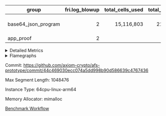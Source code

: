 | group | fri.log_blowup | total_cells_used | total_cycles | total_proof_time_ms |
| --- | --- | --- | --- | --- |
| base64_json_program | <div style='text-align: right'>2</div>  | <div style='text-align: right'>15,116,803</div>  | <div style='text-align: right'>217,347</div>  | <span style="color: green">(-1,994.0 [-75.0%])</span> <div style='text-align: right'>663.0</div>  |
| app_proof | <div style='text-align: right'>2</div>  |  |  | <div style='text-align: right'>2,103.0</div>  |


<details>
<summary>Detailed Metrics</summary>

| group | commit_exe_time_ms | execute_and_trace_gen_time_ms | execute_time_ms | fri.log_blowup | keygen_time_ms | num_segments | total_cells_used | total_cycles | total_proof_time_ms |
| --- | --- | --- | --- | --- | --- | --- | --- | --- | --- |
| base64_json_program | <span style="color: red">(+2.0 [+15.4%])</span> <div style='text-align: right'>15.0</div>  | <span style="color: green">(-6.0 [-1.2%])</span> <div style='text-align: right'>492.0</div>  | <span style="color: red">(+1,152.0 [+360.0%])</span> <div style='text-align: right'>1,472.0</div>  | <div style='text-align: right'>2</div>  | <span style="color: red">(+74,534.0 [+31185.8%])</span> <div style='text-align: right'>74,773.0</div>  |  | <div style='text-align: right'>15,116,803</div>  | <div style='text-align: right'>217,347</div>  | <span style="color: green">(-1,994.0 [-75.0%])</span> <div style='text-align: right'>663.0</div>  |
| app_proof |  |  | <div style='text-align: right'>301.0</div>  | <div style='text-align: right'>2</div>  |  | <div style='text-align: right'>1</div>  |  |  | <div style='text-align: right'>2,103.0</div>  |

| group | air_name | constraints | interactions | quotient_deg |
| --- | --- | --- | --- | --- |
| base64_json_program | ProgramAir | <div style='text-align: right'>4</div>  | <div style='text-align: right'>1</div>  | <div style='text-align: right'>1</div>  |
| base64_json_program | VmConnectorAir | <div style='text-align: right'>9</div>  | <div style='text-align: right'>3</div>  | <div style='text-align: right'>2</div>  |
| base64_json_program | PersistentBoundaryAir<8> | <div style='text-align: right'>6</div>  | <div style='text-align: right'>3</div>  | <div style='text-align: right'>2</div>  |
| base64_json_program | MemoryMerkleAir<8> | <div style='text-align: right'>40</div>  | <div style='text-align: right'>4</div>  | <div style='text-align: right'>2</div>  |
| base64_json_program | AccessAdapterAir<2> | <div style='text-align: right'>14</div>  | <div style='text-align: right'>5</div>  | <div style='text-align: right'>2</div>  |
| base64_json_program | AccessAdapterAir<4> | <div style='text-align: right'>14</div>  | <div style='text-align: right'>5</div>  | <div style='text-align: right'>2</div>  |
| base64_json_program | AccessAdapterAir<8> | <div style='text-align: right'>14</div>  | <div style='text-align: right'>5</div>  | <div style='text-align: right'>2</div>  |
| base64_json_program | AccessAdapterAir<16> | <div style='text-align: right'>14</div>  | <div style='text-align: right'>5</div>  | <div style='text-align: right'>2</div>  |
| base64_json_program | AccessAdapterAir<32> | <div style='text-align: right'>14</div>  | <div style='text-align: right'>5</div>  | <div style='text-align: right'>2</div>  |
| base64_json_program | AccessAdapterAir<64> | <div style='text-align: right'>14</div>  | <div style='text-align: right'>5</div>  | <div style='text-align: right'>2</div>  |
| base64_json_program | KeccakVmAir | <div style='text-align: right'>4,571</div>  | <div style='text-align: right'>321</div>  | <div style='text-align: right'>2</div>  |
| base64_json_program | VmAirWrapper<Rv32HintStoreAdapterAir, Rv32HintStoreCoreAir> | <div style='text-align: right'>17</div>  | <div style='text-align: right'>15</div>  | <div style='text-align: right'>2</div>  |
| base64_json_program | VmAirWrapper<Rv32MultAdapterAir, DivRemCoreAir<4, 8> | <div style='text-align: right'>88</div>  | <div style='text-align: right'>25</div>  | <div style='text-align: right'>2</div>  |
| base64_json_program | VmAirWrapper<Rv32MultAdapterAir, MulHCoreAir<4, 8> | <div style='text-align: right'>38</div>  | <div style='text-align: right'>24</div>  | <div style='text-align: right'>2</div>  |
| base64_json_program | VmAirWrapper<Rv32MultAdapterAir, MultiplicationCoreAir<4, 8> | <div style='text-align: right'>26</div>  | <div style='text-align: right'>19</div>  | <div style='text-align: right'>2</div>  |
| base64_json_program | RangeTupleCheckerAir<2> | <div style='text-align: right'>4</div>  | <div style='text-align: right'>1</div>  | <div style='text-align: right'>1</div>  |
| base64_json_program | VmAirWrapper<Rv32RdWriteAdapterAir, Rv32AuipcCoreAir> | <div style='text-align: right'>15</div>  | <div style='text-align: right'>11</div>  | <div style='text-align: right'>2</div>  |
| base64_json_program | VmAirWrapper<Rv32JalrAdapterAir, Rv32JalrCoreAir> | <div style='text-align: right'>20</div>  | <div style='text-align: right'>16</div>  | <div style='text-align: right'>2</div>  |
| base64_json_program | VmAirWrapper<Rv32CondRdWriteAdapterAir, Rv32JalLuiCoreAir> | <div style='text-align: right'>22</div>  | <div style='text-align: right'>10</div>  | <div style='text-align: right'>2</div>  |
| base64_json_program | VmAirWrapper<Rv32BranchAdapterAir, BranchLessThanCoreAir<4, 8> | <div style='text-align: right'>41</div>  | <div style='text-align: right'>13</div>  | <div style='text-align: right'>2</div>  |
| base64_json_program | VmAirWrapper<Rv32BranchAdapterAir, BranchEqualCoreAir<4> | <div style='text-align: right'>25</div>  | <div style='text-align: right'>11</div>  | <div style='text-align: right'>2</div>  |
| base64_json_program | VmAirWrapper<Rv32LoadStoreAdapterAir, LoadSignExtendCoreAir<4, 8> | <div style='text-align: right'>33</div>  | <div style='text-align: right'>18</div>  | <div style='text-align: right'>2</div>  |
| base64_json_program | VmAirWrapper<Rv32LoadStoreAdapterAir, LoadStoreCoreAir<4> | <div style='text-align: right'>38</div>  | <div style='text-align: right'>17</div>  | <div style='text-align: right'>2</div>  |
| base64_json_program | VmAirWrapper<Rv32BaseAluAdapterAir, ShiftCoreAir<4, 8> | <div style='text-align: right'>90</div>  | <div style='text-align: right'>23</div>  | <div style='text-align: right'>2</div>  |
| base64_json_program | VmAirWrapper<Rv32BaseAluAdapterAir, LessThanCoreAir<4, 8> | <div style='text-align: right'>39</div>  | <div style='text-align: right'>17</div>  | <div style='text-align: right'>2</div>  |
| base64_json_program | VmAirWrapper<Rv32BaseAluAdapterAir, BaseAluCoreAir<4, 8> | <div style='text-align: right'>43</div>  | <div style='text-align: right'>19</div>  | <div style='text-align: right'>2</div>  |
| base64_json_program | BitwiseOperationLookupAir<8> | <div style='text-align: right'>4</div>  | <div style='text-align: right'>2</div>  | <div style='text-align: right'>2</div>  |
| base64_json_program | PhantomAir | <div style='text-align: right'>5</div>  | <div style='text-align: right'>3</div>  | <div style='text-align: right'>2</div>  |
| base64_json_program | Poseidon2VmAir<BabyBearParameters> | <div style='text-align: right'>525</div>  | <div style='text-align: right'>32</div>  | <div style='text-align: right'>2</div>  |
| base64_json_program | VariableRangeCheckerAir | <div style='text-align: right'>4</div>  | <div style='text-align: right'>1</div>  | <div style='text-align: right'>1</div>  |

| group | chip_name | rows_used |
| --- | --- | --- |
| base64_json_program | ProgramChip | <div style='text-align: right'>18,961</div>  |
| base64_json_program | VmConnectorAir | <div style='text-align: right'>2</div>  |
| base64_json_program | Boundary | <div style='text-align: right'>5,178</div>  |
| base64_json_program | Merkle | <div style='text-align: right'>5,524</div>  |
| base64_json_program | AccessAdapter<8> | <div style='text-align: right'>5,178</div>  |
| base64_json_program | <Rv32HintStoreAdapterAir,Rv32HintStoreCoreAir> | <div style='text-align: right'>1,563</div>  |
| base64_json_program | <Rv32MultAdapterAir,MulHCoreAir<4, 8>> | <div style='text-align: right'>86</div>  |
| base64_json_program | <Rv32MultAdapterAir,MultiplicationCoreAir<4, 8>> | <div style='text-align: right'>116</div>  |
| base64_json_program | RangeTupleCheckerAir<2> | <div style='text-align: right'>524,288</div>  |
| base64_json_program | <Rv32RdWriteAdapterAir,Rv32AuipcCoreAir> | <div style='text-align: right'>1,331</div>  |
| base64_json_program | <Rv32JalrAdapterAir,Rv32JalrCoreAir> | <div style='text-align: right'>2,940</div>  |
| base64_json_program | <Rv32CondRdWriteAdapterAir,Rv32JalLuiCoreAir> | <div style='text-align: right'>5,003</div>  |
| base64_json_program | <Rv32BranchAdapterAir,BranchLessThanCoreAir<4, 8>> | <div style='text-align: right'>16,738</div>  |
| base64_json_program | <Rv32BranchAdapterAir,BranchEqualCoreAir<4>> | <div style='text-align: right'>27,336</div>  |
| base64_json_program | <Rv32LoadStoreAdapterAir,LoadSignExtendCoreAir<4, 8>> | <div style='text-align: right'>1,236</div>  |
| base64_json_program | <Rv32LoadStoreAdapterAir,LoadStoreCoreAir<4>> | <div style='text-align: right'>55,121</div>  |
| base64_json_program | <Rv32BaseAluAdapterAir,ShiftCoreAir<4, 8>> | <div style='text-align: right'>16,188</div>  |
| base64_json_program | <Rv32BaseAluAdapterAir,LessThanCoreAir<4, 8>> | <div style='text-align: right'>575</div>  |
| base64_json_program | <Rv32BaseAluAdapterAir,BaseAluCoreAir<4, 8>> | <div style='text-align: right'>89,109</div>  |
| base64_json_program | BitwiseOperationLookupAir<8> | <div style='text-align: right'>65,536</div>  |
| base64_json_program | PhantomAir | <div style='text-align: right'>5</div>  |
| base64_json_program | Poseidon2VmAir<BabyBearParameters> | <div style='text-align: right'>10,702</div>  |
| base64_json_program | VariableRangeCheckerAir | <div style='text-align: right'>262,144</div>  |

| group | dsl_ir | opcode | frequency |
| --- | --- | --- | --- |
| base64_json_program |  | ADD | <div style='text-align: right'>69,773</div>  |
| base64_json_program |  | AND | <div style='text-align: right'>10,124</div>  |
| base64_json_program |  | AUIPC | <div style='text-align: right'>1,331</div>  |
| base64_json_program |  | BEQ | <div style='text-align: right'>15,568</div>  |
| base64_json_program |  | BGE | <div style='text-align: right'>703</div>  |
| base64_json_program |  | BGEU | <div style='text-align: right'>6,863</div>  |
| base64_json_program |  | BLT | <div style='text-align: right'>3,354</div>  |
| base64_json_program |  | BLTU | <div style='text-align: right'>5,818</div>  |
| base64_json_program |  | BNE | <div style='text-align: right'>11,768</div>  |
| base64_json_program |  | HINT_STOREW | <div style='text-align: right'>1,563</div>  |
| base64_json_program |  | JAL | <div style='text-align: right'>3,685</div>  |
| base64_json_program |  | JALR | <div style='text-align: right'>2,940</div>  |
| base64_json_program |  | LOADB | <div style='text-align: right'>1,236</div>  |
| base64_json_program |  | LOADBU | <div style='text-align: right'>23,858</div>  |
| base64_json_program |  | LOADHU | <div style='text-align: right'>3</div>  |
| base64_json_program |  | LOADW | <div style='text-align: right'>13,465</div>  |
| base64_json_program |  | LUI | <div style='text-align: right'>1,318</div>  |
| base64_json_program |  | MUL | <div style='text-align: right'>116</div>  |
| base64_json_program |  | MULHU | <div style='text-align: right'>86</div>  |
| base64_json_program |  | OR | <div style='text-align: right'>7,608</div>  |
| base64_json_program |  | PHANTOM | <div style='text-align: right'>5</div>  |
| base64_json_program |  | SLL | <div style='text-align: right'>7,118</div>  |
| base64_json_program |  | SLT | <div style='text-align: right'>5</div>  |
| base64_json_program |  | SLTU | <div style='text-align: right'>570</div>  |
| base64_json_program |  | SRA | <div style='text-align: right'>8</div>  |
| base64_json_program |  | SRL | <div style='text-align: right'>9,062</div>  |
| base64_json_program |  | STOREB | <div style='text-align: right'>5,133</div>  |
| base64_json_program |  | STOREH | <div style='text-align: right'>10</div>  |
| base64_json_program |  | STOREW | <div style='text-align: right'>12,652</div>  |
| base64_json_program |  | SUB | <div style='text-align: right'>1,416</div>  |
| base64_json_program |  | XOR | <div style='text-align: right'>188</div>  |

| group | air_name | dsl_ir | opcode | cells_used |
| --- | --- | --- | --- | --- |
| base64_json_program | <Rv32BaseAluAdapterAir,BaseAluCoreAir<4, 8>> |  | ADD | <div style='text-align: right'>2,511,828</div>  |
| base64_json_program | AccessAdapter<8> |  | ADD | <div style='text-align: right'>85</div>  |
| base64_json_program | Boundary |  | ADD | <div style='text-align: right'>200</div>  |
| base64_json_program | Merkle |  | ADD | <div style='text-align: right'>128</div>  |
| base64_json_program | <Rv32BaseAluAdapterAir,BaseAluCoreAir<4, 8>> |  | AND | <div style='text-align: right'>364,464</div>  |
| base64_json_program | <Rv32RdWriteAdapterAir,Rv32AuipcCoreAir> |  | AUIPC | <div style='text-align: right'>27,951</div>  |
| base64_json_program | AccessAdapter<8> |  | AUIPC | <div style='text-align: right'>51</div>  |
| base64_json_program | Boundary |  | AUIPC | <div style='text-align: right'>120</div>  |
| base64_json_program | Merkle |  | AUIPC | <div style='text-align: right'>3,520</div>  |
| base64_json_program | <Rv32BranchAdapterAir,BranchEqualCoreAir<4>> |  | BEQ | <div style='text-align: right'>404,768</div>  |
| base64_json_program | <Rv32BranchAdapterAir,BranchLessThanCoreAir<4, 8>> |  | BGE | <div style='text-align: right'>22,496</div>  |
| base64_json_program | <Rv32BranchAdapterAir,BranchLessThanCoreAir<4, 8>> |  | BGEU | <div style='text-align: right'>219,616</div>  |
| base64_json_program | <Rv32BranchAdapterAir,BranchLessThanCoreAir<4, 8>> |  | BLT | <div style='text-align: right'>107,328</div>  |
| base64_json_program | <Rv32BranchAdapterAir,BranchLessThanCoreAir<4, 8>> |  | BLTU | <div style='text-align: right'>186,176</div>  |
| base64_json_program | <Rv32BranchAdapterAir,BranchEqualCoreAir<4>> |  | BNE | <div style='text-align: right'>305,968</div>  |
| base64_json_program | <Rv32HintStoreAdapterAir,Rv32HintStoreCoreAir> |  | HINT_STOREW | <div style='text-align: right'>40,638</div>  |
| base64_json_program | AccessAdapter<8> |  | HINT_STOREW | <div style='text-align: right'>13,277</div>  |
| base64_json_program | Boundary |  | HINT_STOREW | <div style='text-align: right'>31,240</div>  |
| base64_json_program | Merkle |  | HINT_STOREW | <div style='text-align: right'>50,240</div>  |
| base64_json_program | <Rv32CondRdWriteAdapterAir,Rv32JalLuiCoreAir> |  | JAL | <div style='text-align: right'>66,330</div>  |
| base64_json_program | <Rv32JalrAdapterAir,Rv32JalrCoreAir> |  | JALR | <div style='text-align: right'>82,320</div>  |
| base64_json_program | <Rv32LoadStoreAdapterAir,LoadSignExtendCoreAir<4, 8>> |  | LOADB | <div style='text-align: right'>43,260</div>  |
| base64_json_program | <Rv32LoadStoreAdapterAir,LoadStoreCoreAir<4>> |  | LOADBU | <div style='text-align: right'>954,320</div>  |
| base64_json_program | AccessAdapter<8> |  | LOADBU | <div style='text-align: right'>2,856</div>  |
| base64_json_program | Boundary |  | LOADBU | <div style='text-align: right'>6,720</div>  |
| base64_json_program | Merkle |  | LOADBU | <div style='text-align: right'>12,352</div>  |
| base64_json_program | <Rv32LoadStoreAdapterAir,LoadStoreCoreAir<4>> |  | LOADHU | <div style='text-align: right'>120</div>  |
| base64_json_program | <Rv32LoadStoreAdapterAir,LoadStoreCoreAir<4>> |  | LOADW | <div style='text-align: right'>538,600</div>  |
| base64_json_program | AccessAdapter<8> |  | LOADW | <div style='text-align: right'>1,921</div>  |
| base64_json_program | Boundary |  | LOADW | <div style='text-align: right'>4,520</div>  |
| base64_json_program | Merkle |  | LOADW | <div style='text-align: right'>12,160</div>  |
| base64_json_program | <Rv32CondRdWriteAdapterAir,Rv32JalLuiCoreAir> |  | LUI | <div style='text-align: right'>23,724</div>  |
| base64_json_program | AccessAdapter<8> |  | LUI | <div style='text-align: right'>17</div>  |
| base64_json_program | Boundary |  | LUI | <div style='text-align: right'>40</div>  |
| base64_json_program | <Rv32MultAdapterAir,MultiplicationCoreAir<4, 8>> |  | MUL | <div style='text-align: right'>3,596</div>  |
| base64_json_program | <Rv32MultAdapterAir,MulHCoreAir<4, 8>> |  | MULHU | <div style='text-align: right'>3,354</div>  |
| base64_json_program | <Rv32BaseAluAdapterAir,BaseAluCoreAir<4, 8>> |  | OR | <div style='text-align: right'>273,888</div>  |
| base64_json_program | PhantomAir |  | PHANTOM | <div style='text-align: right'>30</div>  |
| base64_json_program | <Rv32BaseAluAdapterAir,ShiftCoreAir<4, 8>> |  | SLL | <div style='text-align: right'>377,254</div>  |
| base64_json_program | <Rv32BaseAluAdapterAir,LessThanCoreAir<4, 8>> |  | SLT | <div style='text-align: right'>185</div>  |
| base64_json_program | <Rv32BaseAluAdapterAir,LessThanCoreAir<4, 8>> |  | SLTU | <div style='text-align: right'>21,090</div>  |
| base64_json_program | AccessAdapter<8> |  | SLTU | <div style='text-align: right'>17</div>  |
| base64_json_program | Boundary |  | SLTU | <div style='text-align: right'>40</div>  |
| base64_json_program | <Rv32BaseAluAdapterAir,ShiftCoreAir<4, 8>> |  | SRA | <div style='text-align: right'>424</div>  |
| base64_json_program | <Rv32BaseAluAdapterAir,ShiftCoreAir<4, 8>> |  | SRL | <div style='text-align: right'>480,286</div>  |
| base64_json_program | <Rv32LoadStoreAdapterAir,LoadStoreCoreAir<4>> |  | STOREB | <div style='text-align: right'>205,320</div>  |
| base64_json_program | AccessAdapter<8> |  | STOREB | <div style='text-align: right'>10,472</div>  |
| base64_json_program | Boundary |  | STOREB | <div style='text-align: right'>24,640</div>  |
| base64_json_program | Merkle |  | STOREB | <div style='text-align: right'>39,232</div>  |
| base64_json_program | <Rv32LoadStoreAdapterAir,LoadStoreCoreAir<4>> |  | STOREH | <div style='text-align: right'>400</div>  |
| base64_json_program | AccessAdapter<8> |  | STOREH | <div style='text-align: right'>17</div>  |
| base64_json_program | Boundary |  | STOREH | <div style='text-align: right'>40</div>  |
| base64_json_program | <Rv32LoadStoreAdapterAir,LoadStoreCoreAir<4>> |  | STOREW | <div style='text-align: right'>506,080</div>  |
| base64_json_program | AccessAdapter<8> |  | STOREW | <div style='text-align: right'>15,300</div>  |
| base64_json_program | Boundary |  | STOREW | <div style='text-align: right'>36,000</div>  |
| base64_json_program | Merkle |  | STOREW | <div style='text-align: right'>59,072</div>  |
| base64_json_program | <Rv32BaseAluAdapterAir,BaseAluCoreAir<4, 8>> |  | SUB | <div style='text-align: right'>50,976</div>  |
| base64_json_program | <Rv32BaseAluAdapterAir,BaseAluCoreAir<4, 8>> |  | XOR | <div style='text-align: right'>6,768</div>  |

| group | air_name | segment | cells | main_cols | perm_cols | prep_cols | rows |
| --- | --- | --- | --- | --- | --- | --- | --- |
| app_proof | ProgramAir | 0 | <div style='text-align: right'>589,824</div>  | <div style='text-align: right'>10</div>  | <div style='text-align: right'>8</div>  |  | <div style='text-align: right'>32,768</div>  |
| app_proof | VmConnectorAir | 0 | <div style='text-align: right'>32</div>  | <div style='text-align: right'>4</div>  | <div style='text-align: right'>12</div>  | <div style='text-align: right'>1</div>  | <div style='text-align: right'>2</div>  |
| app_proof | PersistentBoundaryAir<8> | 0 | <div style='text-align: right'>262,144</div>  | <div style='text-align: right'>20</div>  | <div style='text-align: right'>12</div>  |  | <div style='text-align: right'>8,192</div>  |
| app_proof | MemoryMerkleAir<8> | 0 | <div style='text-align: right'>425,984</div>  | <div style='text-align: right'>32</div>  | <div style='text-align: right'>20</div>  |  | <div style='text-align: right'>8,192</div>  |
| app_proof | AccessAdapterAir<8> | 0 | <div style='text-align: right'>335,872</div>  | <div style='text-align: right'>17</div>  | <div style='text-align: right'>24</div>  |  | <div style='text-align: right'>8,192</div>  |
| app_proof | KeccakVmAir | 0 | <div style='text-align: right'>4,452</div>  | <div style='text-align: right'>3,164</div>  | <div style='text-align: right'>1,288</div>  |  | <div style='text-align: right'>1</div>  |
| app_proof | VmAirWrapper<Rv32HintStoreAdapterAir, Rv32HintStoreCoreAir> | 0 | <div style='text-align: right'>126,976</div>  | <div style='text-align: right'>26</div>  | <div style='text-align: right'>36</div>  |  | <div style='text-align: right'>2,048</div>  |
| app_proof | VmAirWrapper<Rv32MultAdapterAir, MulHCoreAir<4, 8> | 0 | <div style='text-align: right'>17,792</div>  | <div style='text-align: right'>39</div>  | <div style='text-align: right'>100</div>  |  | <div style='text-align: right'>128</div>  |
| app_proof | VmAirWrapper<Rv32MultAdapterAir, MultiplicationCoreAir<4, 8> | 0 | <div style='text-align: right'>14,208</div>  | <div style='text-align: right'>31</div>  | <div style='text-align: right'>80</div>  |  | <div style='text-align: right'>128</div>  |
| app_proof | RangeTupleCheckerAir<2> | 0 | <div style='text-align: right'>4,718,592</div>  | <div style='text-align: right'>1</div>  | <div style='text-align: right'>8</div>  | <div style='text-align: right'>2</div>  | <div style='text-align: right'>524,288</div>  |
| app_proof | VmAirWrapper<Rv32RdWriteAdapterAir, Rv32AuipcCoreAir> | 0 | <div style='text-align: right'>100,352</div>  | <div style='text-align: right'>21</div>  | <div style='text-align: right'>28</div>  |  | <div style='text-align: right'>2,048</div>  |
| app_proof | VmAirWrapper<Rv32JalrAdapterAir, Rv32JalrCoreAir> | 0 | <div style='text-align: right'>262,144</div>  | <div style='text-align: right'>28</div>  | <div style='text-align: right'>36</div>  |  | <div style='text-align: right'>4,096</div>  |
| app_proof | VmAirWrapper<Rv32CondRdWriteAdapterAir, Rv32JalLuiCoreAir> | 0 | <div style='text-align: right'>507,904</div>  | <div style='text-align: right'>18</div>  | <div style='text-align: right'>44</div>  |  | <div style='text-align: right'>8,192</div>  |
| app_proof | VmAirWrapper<Rv32BranchAdapterAir, BranchLessThanCoreAir<4, 8> | 0 | <div style='text-align: right'>2,883,584</div>  | <div style='text-align: right'>32</div>  | <div style='text-align: right'>56</div>  |  | <div style='text-align: right'>32,768</div>  |
| app_proof | VmAirWrapper<Rv32BranchAdapterAir, BranchEqualCoreAir<4> | 0 | <div style='text-align: right'>2,424,832</div>  | <div style='text-align: right'>26</div>  | <div style='text-align: right'>48</div>  |  | <div style='text-align: right'>32,768</div>  |
| app_proof | VmAirWrapper<Rv32LoadStoreAdapterAir, LoadSignExtendCoreAir<4, 8> | 0 | <div style='text-align: right'>227,328</div>  | <div style='text-align: right'>35</div>  | <div style='text-align: right'>76</div>  |  | <div style='text-align: right'>2,048</div>  |
| app_proof | VmAirWrapper<Rv32LoadStoreAdapterAir, LoadStoreCoreAir<4> | 0 | <div style='text-align: right'>7,340,032</div>  | <div style='text-align: right'>40</div>  | <div style='text-align: right'>72</div>  |  | <div style='text-align: right'>65,536</div>  |
| app_proof | VmAirWrapper<Rv32BaseAluAdapterAir, ShiftCoreAir<4, 8> | 0 | <div style='text-align: right'>1,720,320</div>  | <div style='text-align: right'>53</div>  | <div style='text-align: right'>52</div>  |  | <div style='text-align: right'>16,384</div>  |
| app_proof | VmAirWrapper<Rv32BaseAluAdapterAir, LessThanCoreAir<4, 8> | 0 | <div style='text-align: right'>78,848</div>  | <div style='text-align: right'>37</div>  | <div style='text-align: right'>40</div>  |  | <div style='text-align: right'>1,024</div>  |
| app_proof | VmAirWrapper<Rv32BaseAluAdapterAir, BaseAluCoreAir<4, 8> | 0 | <div style='text-align: right'>15,204,352</div>  | <div style='text-align: right'>36</div>  | <div style='text-align: right'>80</div>  |  | <div style='text-align: right'>131,072</div>  |
| app_proof | BitwiseOperationLookupAir<8> | 0 | <div style='text-align: right'>655,360</div>  | <div style='text-align: right'>2</div>  | <div style='text-align: right'>8</div>  | <div style='text-align: right'>3</div>  | <div style='text-align: right'>65,536</div>  |
| app_proof | PhantomAir | 0 | <div style='text-align: right'>144</div>  | <div style='text-align: right'>6</div>  | <div style='text-align: right'>12</div>  |  | <div style='text-align: right'>8</div>  |
| app_proof | Poseidon2VmAir<BabyBearParameters> | 0 | <div style='text-align: right'>10,272,768</div>  | <div style='text-align: right'>559</div>  | <div style='text-align: right'>68</div>  |  | <div style='text-align: right'>16,384</div>  |
| app_proof | VariableRangeCheckerAir | 0 | <div style='text-align: right'>2,359,296</div>  | <div style='text-align: right'>1</div>  | <div style='text-align: right'>8</div>  | <div style='text-align: right'>2</div>  | <div style='text-align: right'>262,144</div>  |

| group | segment | execute_and_trace_gen_time_ms | stark_prove_excluding_trace_time_ms | total_cells |
| --- | --- | --- | --- | --- |
| app_proof | 0 | <div style='text-align: right'>171.0</div>  | <div style='text-align: right'>1,932.0</div>  | <div style='text-align: right'>50,533,140</div>  |
| base64_json_program | 0 | <span style="color: green">(-2.0 [-1.2%])</span> <div style='text-align: right'>171.0</div>  |  |  |

</details>



<details>
<summary>Flamegraphs</summary>

[![](https://axiom-public-data-sandbox-us-east-1.s3.us-east-1.amazonaws.com/benchmark/github/flamegraphs/44c469030ecc074a5dd998b90d586639c4767436/base64_json-2-2-1048476-64cpu-linux-arm64-mimalloc-app_proof.dsl_ir.opcode.air_name.cells_used.reverse.svg)](https://axiom-public-data-sandbox-us-east-1.s3.us-east-1.amazonaws.com/benchmark/github/flamegraphs/44c469030ecc074a5dd998b90d586639c4767436/base64_json-2-2-1048476-64cpu-linux-arm64-mimalloc-app_proof.dsl_ir.opcode.air_name.cells_used.reverse.svg)
[![](https://axiom-public-data-sandbox-us-east-1.s3.us-east-1.amazonaws.com/benchmark/github/flamegraphs/44c469030ecc074a5dd998b90d586639c4767436/base64_json-2-2-1048476-64cpu-linux-arm64-mimalloc-app_proof.dsl_ir.opcode.air_name.cells_used.svg)](https://axiom-public-data-sandbox-us-east-1.s3.us-east-1.amazonaws.com/benchmark/github/flamegraphs/44c469030ecc074a5dd998b90d586639c4767436/base64_json-2-2-1048476-64cpu-linux-arm64-mimalloc-app_proof.dsl_ir.opcode.air_name.cells_used.svg)
[![](https://axiom-public-data-sandbox-us-east-1.s3.us-east-1.amazonaws.com/benchmark/github/flamegraphs/44c469030ecc074a5dd998b90d586639c4767436/base64_json-2-2-1048476-64cpu-linux-arm64-mimalloc-app_proof.dsl_ir.opcode.frequency.reverse.svg)](https://axiom-public-data-sandbox-us-east-1.s3.us-east-1.amazonaws.com/benchmark/github/flamegraphs/44c469030ecc074a5dd998b90d586639c4767436/base64_json-2-2-1048476-64cpu-linux-arm64-mimalloc-app_proof.dsl_ir.opcode.frequency.reverse.svg)
[![](https://axiom-public-data-sandbox-us-east-1.s3.us-east-1.amazonaws.com/benchmark/github/flamegraphs/44c469030ecc074a5dd998b90d586639c4767436/base64_json-2-2-1048476-64cpu-linux-arm64-mimalloc-app_proof.dsl_ir.opcode.frequency.svg)](https://axiom-public-data-sandbox-us-east-1.s3.us-east-1.amazonaws.com/benchmark/github/flamegraphs/44c469030ecc074a5dd998b90d586639c4767436/base64_json-2-2-1048476-64cpu-linux-arm64-mimalloc-app_proof.dsl_ir.opcode.frequency.svg)
[![](https://axiom-public-data-sandbox-us-east-1.s3.us-east-1.amazonaws.com/benchmark/github/flamegraphs/44c469030ecc074a5dd998b90d586639c4767436/base64_json-2-2-1048476-64cpu-linux-arm64-mimalloc-base64_json_program.dsl_ir.opcode.air_name.cells_used.reverse.svg)](https://axiom-public-data-sandbox-us-east-1.s3.us-east-1.amazonaws.com/benchmark/github/flamegraphs/44c469030ecc074a5dd998b90d586639c4767436/base64_json-2-2-1048476-64cpu-linux-arm64-mimalloc-base64_json_program.dsl_ir.opcode.air_name.cells_used.reverse.svg)
[![](https://axiom-public-data-sandbox-us-east-1.s3.us-east-1.amazonaws.com/benchmark/github/flamegraphs/44c469030ecc074a5dd998b90d586639c4767436/base64_json-2-2-1048476-64cpu-linux-arm64-mimalloc-base64_json_program.dsl_ir.opcode.air_name.cells_used.svg)](https://axiom-public-data-sandbox-us-east-1.s3.us-east-1.amazonaws.com/benchmark/github/flamegraphs/44c469030ecc074a5dd998b90d586639c4767436/base64_json-2-2-1048476-64cpu-linux-arm64-mimalloc-base64_json_program.dsl_ir.opcode.air_name.cells_used.svg)
[![](https://axiom-public-data-sandbox-us-east-1.s3.us-east-1.amazonaws.com/benchmark/github/flamegraphs/44c469030ecc074a5dd998b90d586639c4767436/base64_json-2-2-1048476-64cpu-linux-arm64-mimalloc-base64_json_program.dsl_ir.opcode.frequency.reverse.svg)](https://axiom-public-data-sandbox-us-east-1.s3.us-east-1.amazonaws.com/benchmark/github/flamegraphs/44c469030ecc074a5dd998b90d586639c4767436/base64_json-2-2-1048476-64cpu-linux-arm64-mimalloc-base64_json_program.dsl_ir.opcode.frequency.reverse.svg)
[![](https://axiom-public-data-sandbox-us-east-1.s3.us-east-1.amazonaws.com/benchmark/github/flamegraphs/44c469030ecc074a5dd998b90d586639c4767436/base64_json-2-2-1048476-64cpu-linux-arm64-mimalloc-base64_json_program.dsl_ir.opcode.frequency.svg)](https://axiom-public-data-sandbox-us-east-1.s3.us-east-1.amazonaws.com/benchmark/github/flamegraphs/44c469030ecc074a5dd998b90d586639c4767436/base64_json-2-2-1048476-64cpu-linux-arm64-mimalloc-base64_json_program.dsl_ir.opcode.frequency.svg)

</details>

Commit: https://github.com/axiom-crypto/afs-prototype/commit/44c469030ecc074a5dd998b90d586639c4767436

Max Segment Length: 1048476

Instance Type: 64cpu-linux-arm64

Memory Allocator: mimalloc

[Benchmark Workflow](https://github.com/axiom-crypto/afs-prototype/actions/runs/12246948915)
